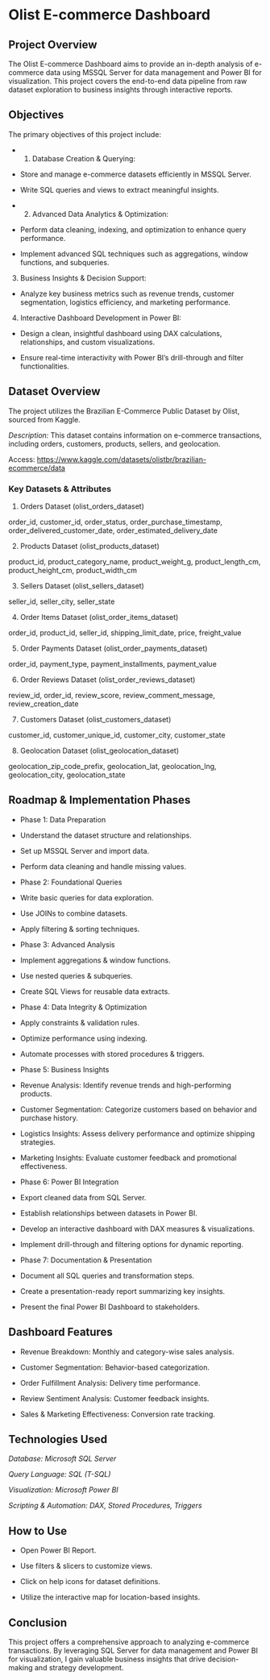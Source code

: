 # Olist E-commerce Dashboard

## Project Overview

The Olist E-commerce Dashboard aims to provide an in-depth analysis of e-commerce data using MSSQL Server for data management and Power BI for visualization. 
This project covers the end-to-end data pipeline from raw dataset exploration to business insights through interactive reports.

## Objectives

The primary objectives of this project include:

* 1. Database Creation & Querying:

* Store and manage e-commerce datasets efficiently in MSSQL Server.

* Write SQL queries and views to extract meaningful insights.

* 2. Advanced Data Analytics & Optimization:

* Perform data cleaning, indexing, and optimization to enhance query performance.

* Implement advanced SQL techniques such as aggregations, window functions, and subqueries.

3. Business Insights & Decision Support:

* Analyze key business metrics such as revenue trends, customer segmentation, logistics efficiency, and marketing performance.

4. Interactive Dashboard Development in Power BI:

* Design a clean, insightful dashboard using DAX calculations, relationships, and custom visualizations.

* Ensure real-time interactivity with Power BI’s drill-through and filter functionalities.

## Dataset Overview

The project utilizes the Brazilian E-Commerce Public Dataset by Olist, sourced from Kaggle.

*Description:* This dataset contains information on e-commerce transactions, including orders, customers, products, sellers, and geolocation.

Access: https://www.kaggle.com/datasets/olistbr/brazilian-ecommerce/data

### Key Datasets & Attributes

1. Orders Dataset (olist_orders_dataset)

order_id, customer_id, order_status, order_purchase_timestamp, order_delivered_customer_date, order_estimated_delivery_date

2. Products Dataset (olist_products_dataset)

product_id, product_category_name, product_weight_g, product_length_cm, product_height_cm, product_width_cm

3. Sellers Dataset (olist_sellers_dataset)

seller_id, seller_city, seller_state

4. Order Items Dataset (olist_order_items_dataset)

order_id, product_id, seller_id, shipping_limit_date, price, freight_value

5. Order Payments Dataset (olist_order_payments_dataset)

order_id, payment_type, payment_installments, payment_value

6. Order Reviews Dataset (olist_order_reviews_dataset)

review_id, order_id, review_score, review_comment_message, review_creation_date

7. Customers Dataset (olist_customers_dataset)

customer_id, customer_unique_id, customer_city, customer_state

8. Geolocation Dataset (olist_geolocation_dataset)

geolocation_zip_code_prefix, geolocation_lat, geolocation_lng, geolocation_city, geolocation_state

## Roadmap & Implementation Phases

* Phase 1: Data Preparation

* Understand the dataset structure and relationships.

* Set up MSSQL Server and import data.

* Perform data cleaning and handle missing values.

* Phase 2: Foundational Queries

* Write basic queries for data exploration.

* Use JOINs to combine datasets.

* Apply filtering & sorting techniques.

* Phase 3: Advanced Analysis

* Implement aggregations & window functions.

* Use nested queries & subqueries.

* Create SQL Views for reusable data extracts.

* Phase 4: Data Integrity & Optimization

* Apply constraints & validation rules.

* Optimize performance using indexing.

* Automate processes with stored procedures & triggers.

* Phase 5: Business Insights

* Revenue Analysis: Identify revenue trends and high-performing products.

* Customer Segmentation: Categorize customers based on behavior and purchase history.

* Logistics Insights: Assess delivery performance and optimize shipping strategies.

* Marketing Insights: Evaluate customer feedback and promotional effectiveness.

* Phase 6: Power BI Integration

* Export cleaned data from SQL Server.

* Establish relationships between datasets in Power BI.

* Develop an interactive dashboard with DAX measures & visualizations.

* Implement drill-through and filtering options for dynamic reporting.

* Phase 7: Documentation & Presentation

* Document all SQL queries and transformation steps.

* Create a presentation-ready report summarizing key insights.

* Present the final Power BI Dashboard to stakeholders.

## Dashboard Features

* Revenue Breakdown: Monthly and category-wise sales analysis.

* Customer Segmentation: Behavior-based categorization.

* Order Fulfillment Analysis: Delivery time performance.

* Review Sentiment Analysis: Customer feedback insights.

* Sales & Marketing Effectiveness: Conversion rate tracking.

## Technologies Used

*Database: Microsoft SQL Server*

*Query Language: SQL (T-SQL)*

*Visualization: Microsoft Power BI*

*Scripting & Automation: DAX, Stored Procedures, Triggers*

## How to Use

* Open Power BI Report.

* Use filters & slicers to customize views.

* Click on help icons for dataset definitions.

* Utilize the interactive map for location-based insights.

## Conclusion

This project offers a comprehensive approach to analyzing e-commerce transactions. By leveraging SQL Server for data management and Power BI for visualization, I gain valuable business insights that drive decision-making and strategy development.
